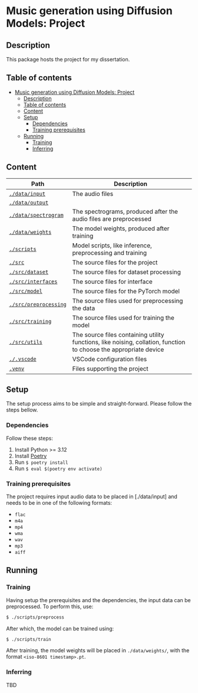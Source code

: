 # Music generation using Diffusion Models: Project

## Description

This package hosts the project for my dissertation.

## Table of contents

- [Music generation using Diffusion Models: Project](#music-generation-using-diffusion-models-project)
  - [Description](#description)
  - [Table of contents](#table-of-contents)
  - [Content](#content)
  - [Setup](#setup)
    - [Dependencies](#dependencies)
    - [Training prerequisites](#training-prerequisites)
  - [Running](#running)
    - [Training](#training)
    - [Inferring](#inferring)

## Content

| Path                                         | Description                                                                                                       |
| -------------------------------------------- | ----------------------------------------------------------------------------------------------------------------- |
| [`./data/input`](./data/input)               | The audio files                                                                                                   |
| [`./data/output`](./data/output)             |                                                                                                                   |
| [`./data/spectrogram`](./data/spectrogram)   | The spectrograms, produced after the audio files are preprocessed                                                 |
| [`./data/weights`](./data/weights)           | The model weights, produced after training                                                                        |
| [`./scripts`](./scripts)                     | Model scripts, like inference, preprocessing and training                                                         |
| [`./src`](./src)                             | The source files for the project                                                                                  |
| [`./src/dataset`](./src/dataset)             | The source files for dataset processing                                                                           |
| [`./src/interfaces`](./src/interfaces)       | The source files for interface                                                                                    |
| [`./src/model`](./src/model)                 | The source files for the PyTorch model                                                                            |
| [`./src/preprocessing`](./src/preprocessing) | The source files used for preprocessing the data                                                                  |
| [`./src/training`](./src/training)           | The source files used for training the model                                                                      |
| [`./src/utils`](./src/utils)                 | The source files containing utility functions, like noising, collation, function to choose the appropriate device |
| [`./.vscode`](./.vscode)                     | VSCode configuration files                                                                                        |
| [`.venv`](./venv)                            | Files supporting the project                                                                                      |

## Setup

The setup process aims to be simple and straight-forward. Please follow the steps bellow.

### Dependencies

Follow these steps:

1. Install Python >= 3.12
2. Install [Poetry](https://python-poetry.org/)
3. Run `$ poetry install`
4. Run `$ eval $(poetry env activate)`

### Training prerequisites

The project requires input audio data to be placed in [./data/input] and needs to be in one of the following formats:

- `flac`
- `m4a`
- `mp4`
- `wma`
- `wav`
- `mp3`
- `aiff`

## Running

### Training

Having setup the prerequisites and the dependencies, the input data can be preprocessed. To perform this, use:

```sh
$ ./scripts/preprocess
```

After which, the model can be trained using:

```sh
$ ./scripts/train
```

After training, the model weights will be placed in `./data/weights/`, with the format `<iso-8601 timestamp>.pt`.

### Inferring

TBD
